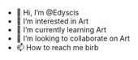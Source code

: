 - 👋 Hi, I’m @Edyscis
- 👀 I’m interested in Art
- 🌱 I’m currently learning Art
- 💞️ I’m looking to collaborate on Art
- 📫 How to reach me birb

<!---
Edyscis/Edyscis is a ✨ special ✨ repository because its `README.md` (this file) appears on your GitHub profile.
You can click the Preview link to take a look at your changes.
--->
